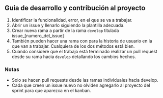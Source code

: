 ## Guía de desarrollo y contribución al proyecto

1. Identificar la funcionalidad, error, en el que se va a trabajar.
2. Abrir un issue y llenarlo siguiendo la plantilla adecuada.
3. Crear nueva rama a partir de la rama `develop` titulada issue_[numero_del_issue]
4. También pueden hacer una rama con para la historia de usuario en la que van a trabajar. Cualquiera de los dos métodos está bien.
5. Cuando considere que el trabajo está terminado realizar un pull request desde su rama hacia `develop` detallando los cambios hechos.

### Notas
* Solo se hacen pull requests desde las ramas individuales hacia develop.
* Cada que creen un issue nuevo no olviden agregarlo al proyecto del sprint para que aparezca en el kanban.

